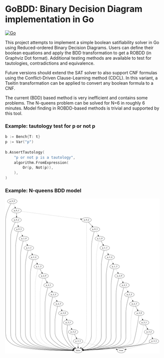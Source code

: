 # GoBDD: Binary Decision Diagram implementation in Go

[![Go](https://github.com/timbeurskens/gobdd/actions/workflows/go.yml/badge.svg)](https://github.com/timbeurskens/gobdd/actions/workflows/go.yml)

This project attempts to implement a simple boolean satifiability solver in Go using Reduced-ordered Binary Decision Diagrams.
Users can define their boolean equations and apply the BDD transformation to get a ROBDD (in Graphviz Dot format).
Additional testing methods are available to test for tautologies, contradictions and equivalence.

Future versions should extend the SAT solver to also support CNF formulas using the Conflict-Driven Clause-Learning method (CDCL).
In this variant, a Tseitin transformation can be applied to convert any boolean formula to a CNF.

The current (BDD) based method is very inefficient and contains some problems. The N-queens problem can be solved for N=6 in roughly 6 minutes.
Model finding in ROBDD-based methods is trivial and supported by this tool.

### Example: tautology test for p or not p

```go
b := Bench{T: t}
p := Var("p")

b.AssertTautology(
    "p or not p is a tautology",
    algorithm.FromExpression(
        Or(p, Not(p)),
    ),
)
```

### Example: N-queens BDD model

![n-queens model](doc/images/bdd.dot.png)
